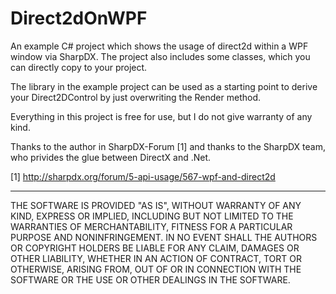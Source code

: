 Direct2dOnWPF
=============

An example C# project which shows the usage of direct2d within a WPF window via SharpDX. The project also includes some classes, which you can directly copy to your project. 

The library in the example project can be used as a starting point to derive your Direct2DControl by just overwriting the Render method. 

Everything in this project is free for use, but I do not give warranty of any kind.

Thanks to the author in SharpDX-Forum [1] and thanks to the SharpDX team, who privides the glue between DirectX and .Net. 

[1] http://sharpdx.org/forum/5-api-usage/567-wpf-and-direct2d

---


THE SOFTWARE IS PROVIDED "AS IS", WITHOUT WARRANTY OF ANY KIND, EXPRESS OR
IMPLIED, INCLUDING BUT NOT LIMITED TO THE WARRANTIES OF MERCHANTABILITY,
FITNESS FOR A PARTICULAR PURPOSE AND NONINFRINGEMENT. IN NO EVENT SHALL THE
AUTHORS OR COPYRIGHT HOLDERS BE LIABLE FOR ANY CLAIM, DAMAGES OR OTHER
LIABILITY, WHETHER IN AN ACTION OF CONTRACT, TORT OR OTHERWISE, ARISING FROM,
OUT OF OR IN CONNECTION WITH THE SOFTWARE OR THE USE OR OTHER DEALINGS IN
THE SOFTWARE.
